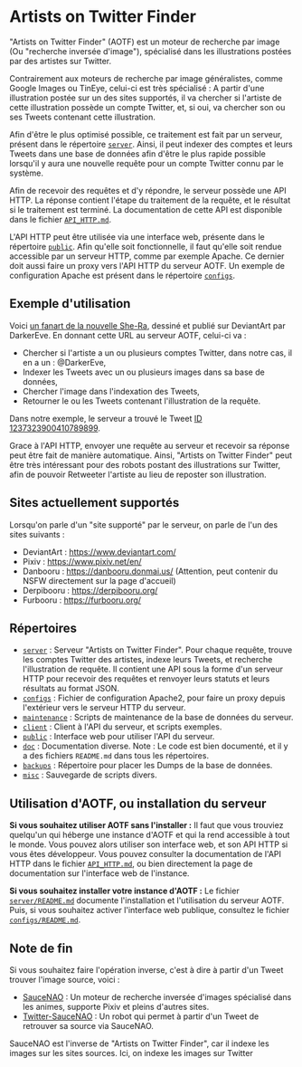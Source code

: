 # Artists on Twitter Finder

"Artists on Twitter Finder" (AOTF) est un moteur de recherche par image (Ou "recherche inversée d'image"), spécialisé dans les illustrations postées par des artistes sur Twitter.

Contrairement aux moteurs de recherche par image généralistes, comme Google Images ou TinEye, celui-ci est très spécialisé : A partir d'une illustration postée sur un des sites supportés, il va chercher si l'artiste de cette illustration possède un compte Twitter, et, si oui, va chercher son ou ses Tweets contenant cette illustration.

Afin d'être le plus optimisé possible, ce traitement est fait par un serveur, présent dans le répertoire [`server`](server). Ainsi, il peut indexer des comptes et leurs Tweets dans une base de données afin d'être le plus rapide possible lorsqu'il y aura une nouvelle requête pour un compte Twitter connu par le système.

Afin de recevoir des requêtes et d'y répondre, le serveur possède une API HTTP. La réponse contient l'étape du traitement de la requête, et le résultat si le traitement est terminé. La documentation de cette API est disponible dans le fichier [`API_HTTP.md`](doc/API_HTTP.md).

L'API HTTP peut être utilisée via une interface web, présente dans le répertoire [`public`](public). Afin qu'elle soit fonctionnelle, il faut qu'elle soit rendue accessible par un serveur HTTP, comme par exemple Apache. Ce dernier doit aussi faire un proxy vers l'API HTTP du serveur AOTF. Un exemple de configuration Apache est présent dans le répertoire [`configs`](configs).


## Exemple d'utilisation

Voici [un fanart de la nouvelle She-Ra](https://www.deviantart.com/darkereve/art/She-Ra-The-Siege-833260345), dessiné et publié sur DeviantArt par DarkerEve. En donnant cette URL au serveur AOTF, celui-ci va :
- Chercher si l'artiste a un ou plusieurs comptes Twitter, dans notre cas, il en a un : @DarkerEve,
- Indexer les Tweets avec un ou plusieurs images dans sa base de données,
- Chercher l'image dans l'indexation des Tweets,
- Retourner le ou les Tweets contenant l'illustration de la requête.

Dans notre exemple, le serveur a trouvé le Tweet [ID 1237323900410789899](https://twitter.com/DarkerEve/status/1237323900410789899).

Grace à l'API HTTP, envoyer une requête au serveur et recevoir sa réponse peut être fait de manière automatique. Ainsi, "Artists on Twitter Finder" peut être très intéressant pour des robots postant des illustrations sur Twitter, afin de pouvoir Retweeter l'artiste au lieu de reposter son illustration.


## Sites actuellement supportés

Lorsqu'on parle d'un "site supporté" par le serveur, on parle de l'un des sites suivants :

* DeviantArt : https://www.deviantart.com/
* Pixiv : https://www.pixiv.net/en/
* Danbooru : https://danbooru.donmai.us/ (Attention, peut contenir du NSFW directement sur la page d'accueil)
* Derpibooru : https://derpibooru.org/
* Furbooru : https://furbooru.org/


## Répertoires

* [`server`](server) : Serveur "Artists on Twitter Finder". Pour chaque requête, trouve les comptes Twitter des artistes, indexe leurs Tweets, et recherche l'illustration de requête. Il contient une API sous la forme d'un serveur HTTP pour recevoir des requêtes et renvoyer leurs statuts et leurs résultats au format JSON.
* [`configs`](configs) : Fichier de configuration Apache2, pour faire un proxy depuis l'extérieur vers le serveur HTTP du serveur.
* [`maintenance`](maintenance) : Scripts de maintenance de la base de données du serveur.
* [`client`](client) : Client à l'API du serveur, et scripts exemples.
* [`public`](public) : Interface web pour utiliser l'API du serveur.
* [`doc`](doc) : Documentation diverse. Note : Le code est bien documenté, et il y a des fichiers `README.md` dans tous les répertoires.
* [`backups`](backups) : Répertoire pour placer les Dumps de la base de données.
* [`misc`](misc) : Sauvegarde de scripts divers.


## Utilisation d'AOTF, ou installation du serveur

**Si vous souhaitez utiliser AOTF sans l'installer :** Il faut que vous trouviez quelqu'un qui héberge une instance d'AOTF et qui la rend accessible à tout le monde. Vous pouvez alors utiliser son interface web, et son API HTTP si vous êtes développeur. Vous pouvez consulter la documentation de l'API HTTP dans le fichier [`API_HTTP.md`](doc/API_HTTP.md), ou bien directement la page de documentation sur l'interface web de l'instance.

**Si vous souhaitez installer votre instance d'AOTF :** Le fichier [`server/README.md`](server/README.md) documente l'installation et l'utilisation du serveur AOTF. Puis, si vous souhaitez activer l'interface web publique, consultez le fichier [`configs/README.md`](configs/README.md).


## Note de fin

Si vous souhaitez faire l'opération inverse, c'est à dire à partir d'un Tweet trouver l'image source, voici :
* [SauceNAO](https://saucenao.com/) : Un moteur de recherche inversée d'images spécialisé dans les animes, supporte Pixiv et pleins d'autres sites.
* [Twitter-SauceNAO](https://github.com/FujiMakoto/twitter-saucenao) : Un robot qui permet à partir d'un Tweet de retrouver sa source via SauceNAO.

SauceNAO est l'inverse de "Artists on Twitter Finder", car il indexe les images sur les sites sources. Ici, on indexe les images sur Twitter
